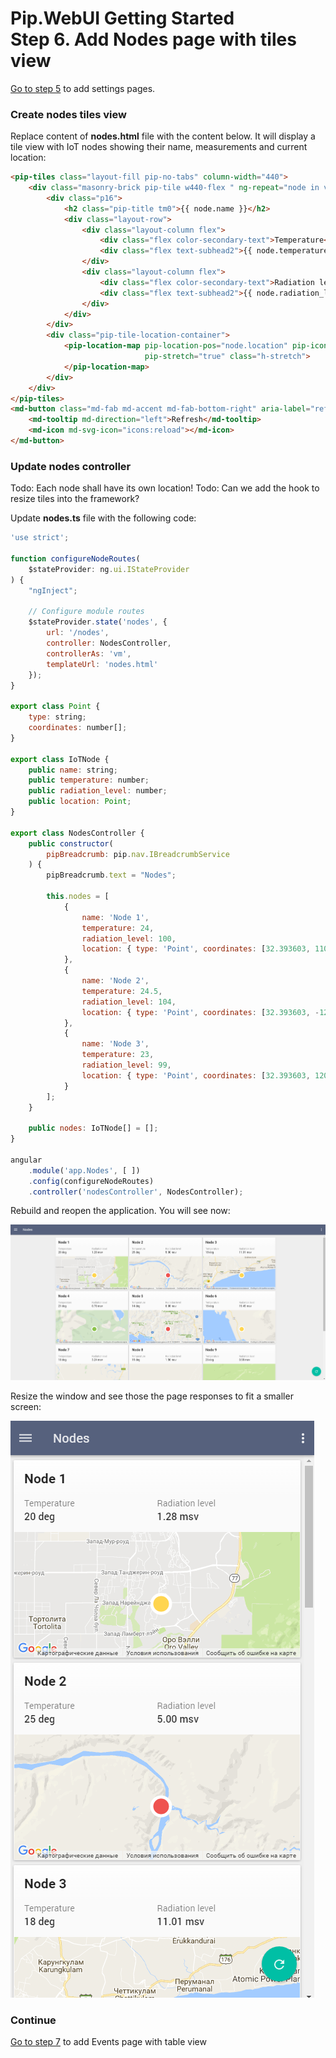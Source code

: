 # Pip.WebUI Getting Started <br/> Step 6. Add Nodes page with tiles view

[Go to step 5](https://github.com/pip-webui/pip-webui-sample/blob/master/step5/) to add settings pages.

### Create nodes tiles view

Replace content of **nodes.html** file with the content below.
It will display a tile view with IoT nodes showing their name, measurements and current location:

```html
<pip-tiles class="layout-fill pip-no-tabs" column-width="440">
    <div class="masonry-brick pip-tile w440-flex " ng-repeat="node in vm.nodes">
        <div class="p16">
            <h2 class="pip-title tm0">{{ node.name }}</h2>
            <div class="layout-row">
                <div class="layout-column flex">
                    <div class="flex color-secondary-text">Temperature</div>
                    <div class="flex text-subhead2">{{ node.temperature }}</div>
                </div>
                <div class="layout-column flex">
                    <div class="flex color-secondary-text">Radiation level</div>
                    <div class="flex text-subhead2">{{ node.radiation_level }}</div>
                </div>
            </div>
        </div>
        <div class="pip-tile-location-container">
            <pip-location-map pip-location-pos="node.location" pip-icon-path="iconPath"
                              pip-stretch="true" class="h-stretch">
            </pip-location-map>
        </div>
    </div>
</pip-tiles>
<md-button class="md-fab md-accent md-fab-bottom-right" aria-label="refresh">
    <md-tooltip md-direction="left">Refresh</md-tooltip>
    <md-icon md-svg-icon="icons:reload"></md-icon>
</md-button>
```

### Update nodes controller

Todo: Each node shall have its own location!
Todo: Can we add the hook to resize tiles into the framework?

Update **nodes.ts** file with the following code:

```javascript
'use strict';

function configureNodeRoutes(
    $stateProvider: ng.ui.IStateProvider
) {
    "ngInject";

    // Configure module routes
    $stateProvider.state('nodes', {
        url: '/nodes',
        controller: NodesController,
        controllerAs: 'vm',
        templateUrl: 'nodes.html'
    });
}

export class Point {
    type: string;
    coordinates: number[];
}

export class IoTNode {
    public name: string;
    public temperature: number;
    public radiation_level: number;
    public location: Point;
}

export class NodesController {
    public constructor(
        pipBreadcrumb: pip.nav.IBreadcrumbService
    ) {
        pipBreadcrumb.text = "Nodes";

        this.nodes = [
            { 
                name: 'Node 1', 
                temperature: 24, 
                radiation_level: 100,  
                location: { type: 'Point', coordinates: [32.393603, 110.982593] }
            },
            { 
                name: 'Node 2', 
                temperature: 24.5, 
                radiation_level: 104,  
                location: { type: 'Point', coordinates: [32.393603, -121.982593] }
            },
            { 
                name: 'Node 3', 
                temperature: 23, 
                radiation_level: 99,  
                location: { type: 'Point', coordinates: [32.393603, 120.982593] }
            }
        ];
    }

    public nodes: IoTNode[] = [];
}

angular
    .module('app.Nodes', [ ])
    .config(configureNodeRoutes)
    .controller('nodesController', NodesController);
```

Rebuild and reopen the application. You will see now:

![IoT nodes](artifacts/tiles_view.png)

Resize the window and see those the page responses to fit a smaller screen:

![IoT nodes mobile](artifacts/tiles_view_mobile.png)

### Continue

[Go to step 7](https://github.com/pip-webui/pip-webui-sample/blob/master/step7/) to add Events page with table view
